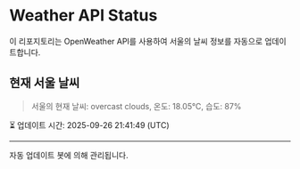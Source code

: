 
# Weather API Status

이 리포지토리는 OpenWeather API를 사용하여 서울의 날씨 정보를 자동으로 업데이트합니다.

## 현재 서울 날씨
> 서울의 현재 날씨: overcast clouds, 온도: 18.05°C, 습도: 87%

⏳ 업데이트 시간: 2025-09-26 21:41:49 (UTC)

---
자동 업데이트 봇에 의해 관리됩니다.
